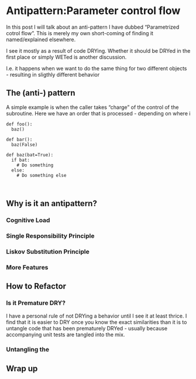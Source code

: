 # Antipattern:Parameter control flow

In this post I will talk about an anti-pattern I have dubbed “Parametrized cotrol flow”. This is merely my own short-coming of finding it named/explained elsewhere.

I see it mostly as a result of code DRYing. Whether it should be DRYed in the first place or simply WETed is another discussion.

I.e. it happens when we want to do the same thing for two different objects - resulting in sligthly different behavior

## The (anti-) pattern

A simple example is when the caller takes “charge” of the control of the subroutine. Here we have an order that is processed - depending on where i


```
def foo():
  baz()

def bar():
  baz(False)

def baz(bat=True):
  if bat:
    # Do something
  else:
    # Do something else 

        
```


## Why is it an antipattern?
### Cognitive Load
### Single Responsibility Principle
### Liskov Substitution Principle
### More Features
 
## How to Refactor
### Is it Premature DRY?

I have a personal rule of not DRYing a behavior until I see it at least thrice. I find that it is easier to DRY once you know the exact similarities than it is to untangle code that has been prematurely DRYed - usually because accompanying unit tests are tangled into the mix.

### Untangling the 

## Wrap up